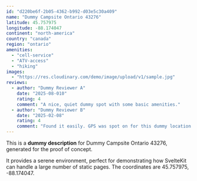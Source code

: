 ```yaml
---
id: "d220be6f-2b05-4362-b992-d03e5c30a409"
name: "Dummy Campsite Ontario 43276"
latitude: 45.757975
longitude: -88.174047
continent: "north-america"
country: "canada"
region: "ontario"
amenities:
  - "cell-service"
  - "ATV-access"
  - "hiking"
images:
  - "https://res.cloudinary.com/demo/image/upload/v1/sample.jpg"
reviews:
  - author: "Dummy Reviewer A"
    date: "2025-08-010"
    rating: 4
    comment: "A nice, quiet dummy spot with some basic amenities."
  - author: "Dummy Reviewer B"
    date: "2025-02-08"
    rating: 4
    comment: "Found it easily. GPS was spot on for this dummy location."
---
```


This is a **dummy description** for Dummy Campsite Ontario 43276, generated for the proof of concept.

It provides a serene environment, perfect for demonstrating how SvelteKit can handle a large number of static pages. The coordinates are 45.757975, -88.174047.
